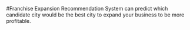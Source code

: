 #Franchise Expansion Recommendation System can predict which candidate city would be the best city to expand your business to be more profitable.
